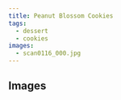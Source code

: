 ```yaml
---
title: Peanut Blossom Cookies
tags: 
  - dessert
  - cookies
images:
  - scan0116_000.jpg
---
```


## Images
